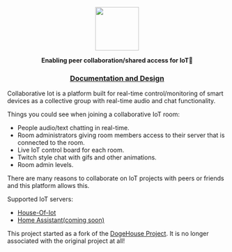
<p  align="center">

 
<img height=100 src="https://avatars.githubusercontent.com/u/95588476?s=200&v=4"/>
  </p>

</p></a>
<p align="center">
  <strong>Enabling peer collaboration/shared access for IoT🚀</strong>
</p>


<h3 align="center">
  <a href = "https://github.com/Collaborative-IoT/Docs">Documentation and Design</a>
</h3>



Collaborative Iot is a platform built for real-time control/monitoring 
of smart devices as a collective group with real-time audio and chat functionality.

Things you could see when joining a collaborative IoT room:
- People audio/text chatting in real-time.
- Room administrators giving room members access to their server that is connected to the room.
- Live IoT control board for each room. 
- Twitch style chat with gifs and other animations.
- Room admin levels.

There are many reasons to collaborate on IoT projects with peers or friends and this platform allows this.


Supported IoT servers:
- [House-Of-Iot](https://github.com/House-of-IoT)
- [Home Assistant(coming soon)](https://github.com/home-assistant)


This project started as a fork of the [DogeHouse Project](https://github.com/benawad/dogehouse). It is no longer associated with the original project at all!
